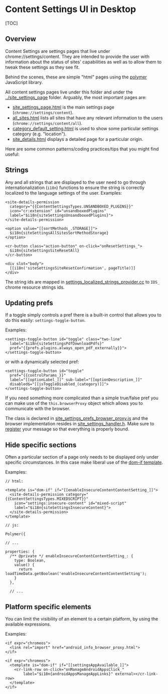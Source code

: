 # Content Settings UI in Desktop

[TOC]

## Overview

Content Settings are settings pages that live under chrome://settings/content.
They are intended to provide the user with information about the status of
sites' capabilities as well as to allow them to tweak these settings as they see
fit.

Behind the scenes, these are simple "html" pages using the
[polymer](https://www.polymer-project.org/) JavaScript library.

All content settings pages live under this folder and under the
[../site_settings_page](https://cs.chromium.org/chromium/src/chrome/browser/resources/settings/site_settings_page/)
folder. Arguably, the most important pages are:

*   [site_settings_page.html](https://cs.chromium.org/chromium/src/chrome/browser/resources/settings/site_settings_page/site_settings_page.html?type=cs&g=0)
    is the main settings page (`chrome://settings/content`).
*   [all_sites.html](https://cs.chromium.org/chromium/src/chrome/browser/resources/settings/site_settings/all_sites.html)
    lists all sites that have any relevant information to the users
    (`chrome://settings/content/all`).
*   [category_default_setting.html](https://cs.chromium.org/chromium/src/chrome/browser/resources/settings/site_settings/category_default_setting.html?g=0)
    is used to show some particular settings category (e.g. "location").
*   [site_details.html](https://cs.chromium.org/chromium/src/chrome/browser/resources/settings/site_settings/site_details.html?type=cs&g=0)
    displays a detailed page for a particular origin.

Here are some common patterns/coding practices/tips that you might find useful:

## Strings

Any and all strings that are displayed to the user need to go through
internationalization (`i18n`) functions to ensure the string is correctly
localized to the language settings of the user. Examples:

```
<site-details-permission
  category="{{ContentSettingsTypes.UNSANDBOXED_PLUGINS}}"
  icon="cr:extension" id="unsandboxedPlugins"
  label="$i18n{siteSettingsUnsandboxedPlugins}">
</site-details-permission>
```

```
<option value="[[sortMethods_.STORAGE]]">
  $i18n{siteSettingsAllSitesSortMethodStorage}
</option>
```

```
<cr-button class="action-button" on-click="onResetSettings_">
  $i18n{siteSettingsSiteResetAll}
</cr-button>
```

```
<div slot="body">
  [[i18n('siteSettingsSiteResetConfirmation', pageTitle)]]
</div>
```

The string ids are mapped in
[settings_localized_strings_provider.cc](https://cs.chromium.org/chromium/src/chrome/browser/ui/webui/settings/settings_localized_strings_provider.cc)
to `IDS_` chrome resource strings ids.

## Updating prefs

If a toggle simply controls a pref there is a built-in control that allows you
to do this easily: `settings-toggle-button`.

Examples:

```
<settings-toggle-button id="toggle" class="two-line"
  label="$i18n{siteSettingsPdfDownloadPdfs}"
  pref="{{prefs.plugins.always_open_pdf_externally}}">
</settings-toggle-button>
```

or with a dynamically selected pref:

```
<settings-toggle-button id="toggle"
  pref="{{controlParams_}}"
  label="[[optionLabel_]]" sub-label="[[optionDescription_]]"
  disabled$="[[isToggleDisabled_(category)]]">
</settings-toggle-button>
```

If you need something more complicated than a simple true/false pref you can
make use of the `this.browserProxy` object which allows you to communicate with
the browser.

The class is declared in
[site_settings_prefs_browser_proxy.js](https://cs.chromium.org/chromium/src/chrome/browser/resources/settings/site_settings/site_settings_prefs_browser_proxy.js?q=clearFlashPref&dr=CSs&l=236)
and the browser implementation resides in
[site_settings_handler.h](https://cs.chromium.org/chromium/src/chrome/browser/ui/webui/settings/site_settings_handler.h?type=cs&g=0).
Make sure to
[register](https://cs.chromium.org/chromium/src/chrome/browser/ui/webui/settings/site_settings_handler.cc?type=cs&g=0&l=341)
your message so that everything is properly bound.

## Hide specific sections

Often a particular section of a page only needs to be displayed only under
specific circumstances. In this case make liberal use of the
[dom-if template](https://polymer-library.polymer-project.org/1.0/api/elements/dom-if).

Examples:

```
// html:

<template is="dom-if" if="[[enableInsecureContentContentSetting_]]">
  <site-details-permission category="{{ContentSettingsTypes.MIXEDSCRIPT}}"
    icon="settings:insecure-content" id="mixed-script"
    label="$i18n{siteSettingsInsecureContent}">
  </site-details-permission>
</template>
```

```
// js:

Polymer({

// ...

properties: {
  /** @private */ enableInsecureContentContentSetting_: {
    type: Boolean,
    value() {
      return loadTimeData.getBoolean('enableInsecureContentContentSetting');
    }
  },

  // ...
```

## Platform specific elements

You can limit the visibility of an element to a certain platform, by using the
available expressions.

Examples:

```
<if expr="chromeos">
  <link rel="import" href="android_info_browser_proxy.html">
</if>
```

```
<if expr="chromeos">
  <template is="dom-if" if="[[settingsAppAvailable_]]">
    <cr-link-row on-click="onManageAndroidAppsClick_"
        label="$i18n{androidAppsManageAppLinks}" external></cr-link-row>
  </template>
</if>
```
